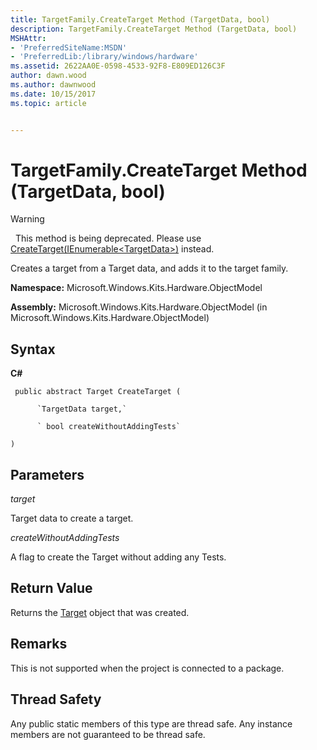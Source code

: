```yaml
---
title: TargetFamily.CreateTarget Method (TargetData, bool)
description: TargetFamily.CreateTarget Method (TargetData, bool)
MSHAttr:
- 'PreferredSiteName:MSDN'
- 'PreferredLib:/library/windows/hardware'
ms.assetid: 2622AA0E-0598-4533-92F8-E809ED126C3F
author: dawn.wood
ms.author: dawnwood
ms.date: 10/15/2017
ms.topic: article


---
```


# TargetFamily.CreateTarget Method (TargetData, bool)

>[!WARNING]
>  This method is being deprecated. Please use [CreateTarget(IEnumerable&lt;TargetData&gt;)](targetfamilycreatetarget-method--ienumerable-.md) instead.

 

Creates a target from a Target data, and adds it to the target family.

**Namespace:** Microsoft.Windows.Kits.Hardware.ObjectModel

**Assembly:** Microsoft.Windows.Kits.Hardware.ObjectModel (in Microsoft.Windows.Kits.Hardware.ObjectModel)

## <span id="Syntax"></span><span id="syntax"></span><span id="SYNTAX"></span>Syntax


**C#**

` public abstract Target CreateTarget (`

          `TargetData target,`

          ` bool createWithoutAddingTests`

`)`

## <span id="Parameters"></span><span id="parameters"></span><span id="PARAMETERS"></span>Parameters


*target*

Target data to create a target.

*createWithoutAddingTests*

A flag to create the Target without adding any Tests.

## <span id="Return_Value"></span><span id="return_value"></span><span id="RETURN_VALUE"></span>Return Value


Returns the [Target](target-class.md) object that was created.

## <span id="Remarks"></span><span id="remarks"></span><span id="REMARKS"></span>Remarks


This is not supported when the project is connected to a package.

## <span id="Thread_Safety"></span><span id="thread_safety"></span><span id="THREAD_SAFETY"></span>Thread Safety


Any public static members of this type are thread safe. Any instance members are not guaranteed to be thread safe.

 

 






